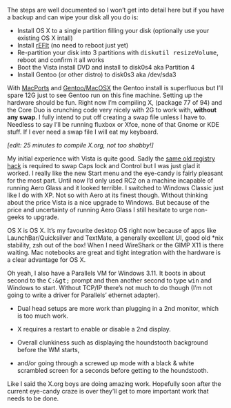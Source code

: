The steps are well documented so I won’t get into detail here but if you have a backup and can wipe your disk all you do is:

 * Install OS X to a single partition filling your disk (optionally use your existing OS X intall)
 * Install <a href="http://refit.sourceforge.net/">rEFIt</a> (no need to reboot just yet)
 * Re-partition your disk into 3 partitions with <tt>diskutil resizeVolume</tt>, reboot and confirm it all works
 * Boot the Vista install DVD and install to disk0s4 aka Partition 4
 * Install Gentoo (or other distro) to disk0s3 aka /dev/sda3

With <a href="http://www.macports.org/">MacPorts</a> and <a href="http://www.metadistribution.org/macos/">Gentoo/MacOSX</a> the Gentoo install is superfluous but I’ll spare 12G just to see Gentoo run on this fine machine. Setting up the hardware should be fun. Right now I’m compiling X, (package 77 of 94) and the Core Duo is crunching code very nicely with 2G to work with, <strong>without any swap</strong>. I fully intend to put off creating a swap file unless I have to. Needless to say I’ll be running fluxbox or Xfce, none of that Gnome or KDE stuff. If I ever need a swap file I will eat my keyboard.

*[edit: 25 minutes to compile X.org, not too shabby!]*

My initial experience with Vista is quite good. Sadly the <a href="http://www.manicai.net/comp/swap-caps-ctrl.html">same old registry hack</a> is required to swap Caps lock and Control but I was just glad it worked. I really like the new Start menu and the eye-candy is fairly pleasant for the most part. Until now I’d only used RC2 on a machine incapable of running Aero Glass and it looked terrible. I switched to Windows Classic just like I do with XP. Not so with Aero at its finest though. Without thinking about the price Vista is a nice upgrade to Windows. But because of the price and uncertainty of running Aero Glass I still hesitate to urge non-geeks to upgrade.

OS X is OS X. It’s my favourite desktop OS right now because of apps like LaunchBar/Quicksilver and TextMate, a generally excellent UI, good old *nix stability, zsh out of the box! When I need WireShark or the GIMP X11 is there waiting.  Mac notebooks are great and tight integration with the hardware is a clear advantage for OS X.

Oh yeah, I also have a Parallels VM for Windows 3.11. It boots in about second to the <tt>C:\&gt;</tt> prompt and then another second to type <tt>win</tt> and Windows to start. Without TCP/IP there’s not much to do though (I’m not going to write a driver for Parallels’ ethernet adapter).

  * Dual head setups are more work than plugging in a 2nd monitor, which is too much work.

  * X requires a restart to enable or disable a 2nd display.

  * Overall clunkiness such as displaying the houndstooth background before the WM starts,

  * and/or going through a screwed up mode with a black & white scrambled screen for a seconds before getting to the houndstooth.

Like I said the X.org boys are doing amazing work. Hopefully soon after the current eye-candy craze is over they’ll get to more important work that needs to be done.
